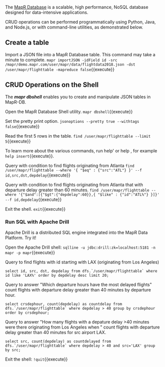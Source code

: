 The [MapR Database](https://mapr.com/products/mapr-db/) is a scalable, high performance, NoSQL database designed for data-intensive applications. 

CRUD operations can be performed programmatically using Python, Java, and Node.js, or with command-line utilities, as demonstrated below.

## Create a table

Import a JSON file into a MapR Database table. This command may take a minute to complete. `mapr importJSON -idField id -src /mapr/demo.mapr.com/user/mapr/data/flightdata2018.json -dst /user/mapr/flighttable -mapreduce false`{{execute}}

## CRUD Operations on the Shell

The ***mapr dbshell*** enables you to create and manipulate JSON tables in MapR-DB.

Open the MapR Database Shell utility. `mapr dbshell`{{execute}} 

Set the pretty print option. `jsonoptions --pretty true --withtags false`{{execute}}

Read the first 5 rows in the table. `find /user/mapr/flighttable --limit 5`{{execute}}

To learn more about the various commands, run help' or help <command> , for example `help insert`{{execute}}.

Query with condition to find flights originating from Atlanta `find /user/mapr/flighttable --where '{ "$eq" : {"src":"ATL"} }' --f id,src,dst,depdelay`{{execute}}

Query with condition to find flights originating from Atlanta that with departure delay greater than 60 minutes. `find /user/mapr/flighttable --where '{"$and":[{"$gt":{"depdelay":60}},{ "$like" : {"id":"ATL%"} }]}' --f id,depdelay`{{execute}}

Exit the shell. `exit`{{execute}}

### Run SQL with Apache Drill

Apache Drill is a distributed SQL engine integrated into the MapR Data Platform. Try it!

Open the Apache Drill shell:
`sqlline -u jdbc:drill:zk=localhost:5181 -n mapr -p mapr`{{execute}}

Query to find flights with id starting with LAX (originating from Los Angeles)  
<pre><code class="execute">select id, src, dst, depdelay from dfs.`/user/mapr/flighttable` where id like 'LAX%' order by depdelay desc limit 20;</code></pre>

Query to answer "Which departure hours have the most delayed flights" count flights with departure delay greater than 40 minutes by departure hour.
<pre><code class="execute">select crsdephour, count(depdelay) as countdelay from dfs.`/user/mapr/flighttable` where depdelay > 40 group by crsdephour order by crsdephour;</code></pre>

Query to answer "How many flights with a depature delay >40 minutes were there originating from Los Angeles when " count flights with departure delay greater than 40 minutes for src airport LAX.
<pre><code class="execute">select src, count(depdelay) as countdelayed from dfs.`/user/mapr/flighttable` where depdelay > 40 and src='LAX' group by src;</code></pre>

Exit the shell: `!quit`{{execute}}

